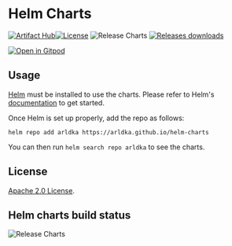 # Helm Charts

[![Artifact Hub](https://img.shields.io/endpoint?url=https://artifacthub.io/badge/repository/arldka)](https://artifacthub.io/packages/search?repo=arldka)[![License](https://img.shields.io/badge/License-Apache%202.0-blue.svg)](https://opensource.org/licenses/Apache-2.0) ![Release Charts](https://github.com/arldka/helm-charts/workflows/Release%20Charts/badge.svg?branch=main) [![Releases downloads](https://img.shields.io/github/downloads/arldka/helm-charts/total.svg)](https://github.com/arldka/helm-charts/releases)

[![Open in Gitpod](https://img.shields.io/badge/Contribute%20with-Gitpod-908a85?logo=gitpod)](https://gitpod.io/#https://github.com/arldka/helm-charts)


## Usage

[Helm](https://helm.sh) must be installed to use the charts.
Please refer to Helm's [documentation](https://helm.sh/docs/) to get started.

Once Helm is set up properly, add the repo as follows:

```console
helm repo add arldka https://arldka.github.io/helm-charts
```

You can then run `helm search repo arldka` to see the charts.

## License

<!-- Keep full URL links to repo files because this README syncs from main to gh-pages.  -->
[Apache 2.0 License](https://github.com/arldka/helm-charts/blob/main/LICENSE).

## Helm charts build status

![Release Charts](https://github.com/arldka/helm-charts/workflows/Release%20Charts/badge.svg?branch=main)